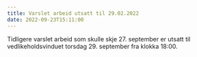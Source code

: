 ```yaml
---
title: Varslet arbeid utsatt til 29.02.2022
date: 2022-09-23T15:11:00
---
```

Tidligere varslet arbeid som skulle skje 27. september er utsatt til vedlikeholdsvinduet torsdag 29. september fra klokka 18:00.
